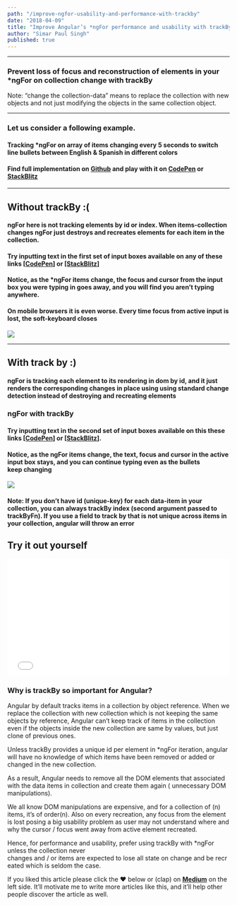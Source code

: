 ```yaml
---
path: "/improve-ngfor-usability-and-performance-with-trackby"
date: "2018-04-09"
title: "Improve Angular’s *ngFor performance and usability with trackBy"
author: "Simar Paul Singh"
published: true
---
```



* * *


### Prevent loss of focus and reconstruction of elements in your *ngFor on collection change with trackBy

Note: “change the collection-data” means to replace the collection with new objects and not just modifying the objects in the same collection object.


* * *


### Let us consider a following example.

#### Tracking *ngFor on array of items changing every 5 seconds to switch line bullets between English & Spanish in different colors

#### Find full implementation on [Github](https://github.com/simars/angular-lessons/tree/master/projects/ngx-lesson-ngfor-trackby/src/lib) and play with it on [CodePen](https://codepen.io/simars/pen/KBGZVw) or [StackBlitz](https://stackblitz.com/edit/angular-ngfor-tracking)

* * *

## Without trackBy :(

#### ngFor here is not tracking elements by id or index. When items-collection changes ngFor just destroys and recreates elements for each item in the collection.


#### Try inputting text in the first set of input boxes available on any of these links [[CodePen](https://codepen.io/simars/pen/KBGZVw)] or [[StackBlitz]](https://angular-ngfor-tracking.stackblitz.io)

#### Notice, as the *ngFor items change, the focus and cursor from the input box you were typing in goes away, and you will find you aren’t typing anywhere.

#### On mobile browsers it is even worse. Every time focus from active input is lost, the soft-keyboard closes


![](https://cdn-images-1.medium.com/max/1400/1*NNOu-AZIHmWFeFiLPqgrtA.gif)


* * *

## With track by :)

#### ngFor is tracking each element to its rendering in dom by id, and it just renders the corresponding changes in place using using standard change detection instead of destroying and recreating elements

### ngFor with trackBy


#### Try inputting text in the second set of input boxes available on this these links [[CodePen](https://codepen.io/simars/pen/KBGZVw)] or [[StackBlitz](https://angular-ngfor-tracking.stackblitz.io)].

#### Notice, as the ngFor items change, the text, focus and cursor in the active input box stays, and you can continue typing even as the bullets keep changing


![](https://cdn-images-1.medium.com/max/1400/1*upjr4zfKw-dEcsmGaVHe0A.gif)


#### Note: If you don’t have id (unique-key) for each data-item in your collection, you can always trackBy index (second argument passed to trackByFn). If you use a field to track by that is not unique across items in your collection, angular will throw an error


## Try it out yourself

<iframe height='265' scrolling='no' title='angular-ngfor-tracking' src='//codepen.io/simars/embed/KBGZVw/?height=265&theme-id=0&default-tab=js,result&embed-version=2' frameborder='no' allowtransparency='true' allowfullscreen='true' style='width: 100%;'>See the Pen <a href='https://codepen.io/simars/pen/KBGZVw/'>angular-ngfor-tracking</a> by Simar Paul Singh (<a href='https://codepen.io/simars'>@simars</a>) on <a href='https://codepen.io'>CodePen</a>.
</iframe>

### Why is trackBy so important for Angular?

Angular by default tracks items in a collection by object reference. When we replace the collection with new collection which is not keeping the same objects by reference, Angular can’t keep track of items in the collection even if the objects inside the new collection are same by values, but just clone of previous ones.

Unless trackBy provides a unique id per element in *ngFor iteration, angular will have no knowledge of which items have been removed or added or changed in the new collection.

As a result, Angular needs to remove all the DOM elements that associated with the data items in collection and create them again ( unnecessary DOM manipulations).

We all know DOM manipulations are expensive, and for a collection of (n) items, it’s of order(n). Also on every recreation, any focus from the element is lost posing a big usability problem as user may not understand where and why the cursor / focus went away from active element recreated.

Hence, for performance and usability, prefer using trackBy with *ngFor unless the collection never changes and / or items are expected to lose all state on change and be recreated which is seldom the case.

If you liked this article please click the ❤ below or (clap) on __[Medium](https://medium.com/simars/improve-ngfor-usability-and-performance-with-trackby-97f32ab92f1c)__ on the left side. It’ll motivate me to write more articles like this, and it’ll help other people discover the article as well.
